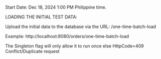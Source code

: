Start Date: Dec 18, 2024
1:00 PM Philippine time. 






LOADING THE INITIAL TEST DATA:

Upload the initial data to the database via the URL:
/one-time-batch-load

Example:  http://localhost:8080/orders/one-time-batch-load

The Singleton flag will only allow it to run once else HttpCode=409 Conflict/Duplicate request


